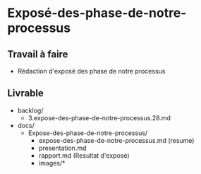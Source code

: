 # Exposé-des-phase-de-notre-processus

## Travail à faire

- Rédaction d'exposé des phase de notre processus

## Livrable

- backlog/
  - 3.expose-des-phase-de-notre-processus.28.md
- docs/
  - Expose-des-phase-de-notre-processus/
    - expose-des-phase-de-notre-processus.md (resume)
    - presentation.md 
    - rapport.md (Resultat d'exposé)
    - images/*

